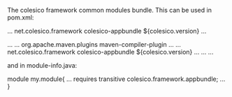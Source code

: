 The colesico framework common modules bundle.
This can be used in pom.xml:

<dependencies>
		...
        <dependency>
            <groupId>net.colesico.framework</groupId>
            <artifactId>colesico-appbundle</artifactId>
            <version>${colesico.version}</version>
        </dependency>
		...
<dependencies>		

...
<plugins>
	...
	<plugin>
		<groupId>org.apache.maven.plugins</groupId>
		<artifactId>maven-compiler-plugin</artifactId>
		...
		<configuration>
			...
			<annotationProcessorPaths>
				<path>
					<groupId>net.colesico.framework</groupId>
					<artifactId>colesico-appbundle</artifactId>
					<version>${colesico.version}</version>
				</path>
			</annotationProcessorPaths>	
			...
		<configuration>
		...
	<plugin>
	...
<plugins>	


and in module-info.java:

module my.module{
    ...
	requires transitive colesico.framework.appbundle;
	...
}